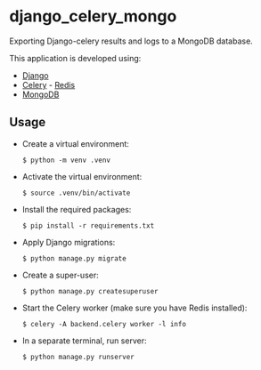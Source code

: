 # django_celery_mongo

Exporting Django-celery results and logs to a MongoDB database.

This application is developed using:
- [Django](https://www.djangoproject.com/)
- [Celery](https://docs.celeryproject.org/en/stable/) - [Redis](https://redis.io/)
- [MongoDB](https://www.mongodb.com/)

## Usage
- Create a virtual environment:
    ```shell
    $ python -m venv .venv
    ```
- Activate the virtual environment:
    ```shell
    $ source .venv/bin/activate
    ```
- Install the required packages:
    ```shell
    $ pip install -r requirements.txt
    ```
- Apply Django migrations:
    ```shell
    $ python manage.py migrate
    ```
- Create a super-user:
    ```shell
    $ python manage.py createsuperuser
    ```
- Start the Celery worker (make sure you have Redis installed):
    ```shell
    $ celery -A backend.celery worker -l info
    ```
- In a separate terminal, run server:
    ```shell
    $ python manage.py runserver

